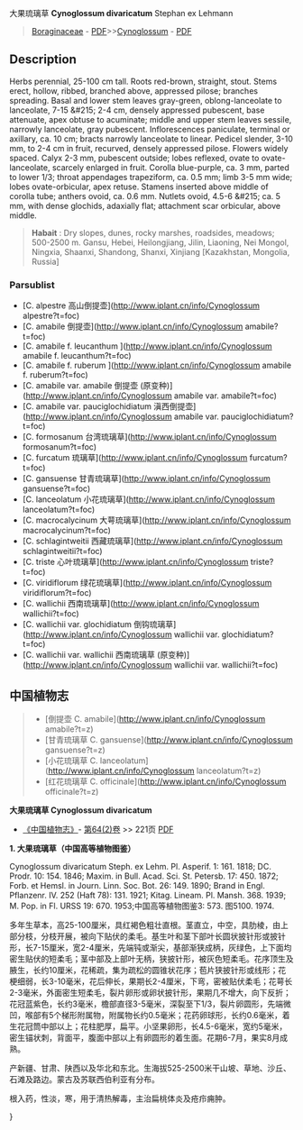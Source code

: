 大果琉璃草 **Cynoglossum divaricatum** Stephan ex Lehmann

> [Boraginaceae](http://www.iplant.cn/info/Boraginaceae?t=foc) - [PDF](http://www.iplant.cn/foc/pdf/Boraginaceae.pdf)>>[Cynoglossum](http://www.iplant.cn/info/Cynoglossum?t=foc) - [PDF](http://www.iplant.cn/foc/pdf/Cynoglossum.pdf)

## Description

Herbs perennial, 25-100 cm tall. Roots red-brown, straight, stout. Stems erect, hollow, ribbed, branched above, appressed pilose; branches spreading. Basal and lower stem leaves gray-green, oblong-lanceolate to lanceolate, 7-15 &amp;#215; 2-4 cm, densely appressed pubescent, base attenuate, apex obtuse to acuminate; middle and upper stem leaves sessile, narrowly lanceolate, gray pubescent. Inflorescences paniculate, terminal or axillary, ca. 10 cm; bracts narrowly lanceolate to linear. Pedicel slender, 3-10 mm, to 2-4 cm in fruit, recurved, densely appressed pilose. Flowers widely spaced. Calyx 2-3 mm, pubescent outside; lobes reflexed, ovate to ovate-lanceolate, scarcely enlarged in fruit. Corolla blue-purple, ca. 3 mm, parted to lower 1/3; throat appendages trapeziform, ca. 0.5 mm; limb 3-5 mm wide; lobes ovate-orbicular, apex retuse. Stamens inserted above middle of corolla tube; anthers ovoid, ca. 0.6 mm. Nutlets ovoid, 4.5-6 &amp;#215; ca. 5 mm, with dense glochids, adaxially flat; attachment scar orbicular, above middle.

> **Habait** : 
> Dry slopes, dunes, rocky marshes, roadsides, meadows; 500-2500 m. Gansu, Hebei, Heilongjiang, Jilin, Liaoning, Nei Mongol, Ningxia, Shaanxi, Shandong, Shanxi, Xinjiang [Kazakhstan, Mongolia, Russia]

### Parsublist

* [C.  alpestre  高山倒提壶](http://www.iplant.cn/info/Cynoglossum alpestre?t=foc)
* [C.  amabile  倒提壶](http://www.iplant.cn/info/Cynoglossum amabile?t=foc)
* [C.  amabile f. leucanthum  ](http://www.iplant.cn/info/Cynoglossum amabile f. leucanthum?t=foc)
* [C.  amabile f. ruberum  ](http://www.iplant.cn/info/Cynoglossum amabile f. ruberum?t=foc)
* [C.  amabile var. amabile  倒提壶 (原变种)](http://www.iplant.cn/info/Cynoglossum amabile var. amabile?t=foc)
* [C.  amabile var. pauciglochidiatum  滇西倒提壶](http://www.iplant.cn/info/Cynoglossum amabile var. pauciglochidiatum?t=foc)
* [C.  formosanum  台湾琉璃草](http://www.iplant.cn/info/Cynoglossum formosanum?t=foc)
* [C.  furcatum  琉璃草](http://www.iplant.cn/info/Cynoglossum furcatum?t=foc)
* [C.  gansuense  甘青琉璃草](http://www.iplant.cn/info/Cynoglossum gansuense?t=foc)
* [C.  lanceolatum  小花琉璃草](http://www.iplant.cn/info/Cynoglossum lanceolatum?t=foc)
* [C.  macrocalycinum  大萼琉璃草](http://www.iplant.cn/info/Cynoglossum macrocalycinum?t=foc)
* [C.  schlagintweitii  西藏琉璃草](http://www.iplant.cn/info/Cynoglossum schlagintweitii?t=foc)
* [C.  triste  心叶琉璃草](http://www.iplant.cn/info/Cynoglossum triste?t=foc)
* [C.  viridiflorum  绿花琉璃草](http://www.iplant.cn/info/Cynoglossum viridiflorum?t=foc)
* [C.  wallichii  西南琉璃草](http://www.iplant.cn/info/Cynoglossum wallichii?t=foc)
* [C.  wallichii var. glochidiatum  倒钩琉璃草](http://www.iplant.cn/info/Cynoglossum wallichii var. glochidiatum?t=foc)
* [C.  wallichii var. wallichii  西南琉璃草 (原变种)](http://www.iplant.cn/info/Cynoglossum wallichii var. wallichii?t=foc)

## 中国植物志

> * [倒提壶  C.  amabile](http://www.iplant.cn/info/Cynoglossum amabile?t=z)
> * [甘青琉璃草  C.  gansuense](http://www.iplant.cn/info/Cynoglossum gansuense?t=z)
> * [小花琉璃草  C.  lanceolatum](http://www.iplant.cn/info/Cynoglossum lanceolatum?t=z)
> * [红花琉璃草  C.  officinale](http://www.iplant.cn/info/Cynoglossum officinale?t=z)

**大果琉璃草 Cynoglossum divaricatum**

* [《中国植物志》](http://www.iplant.cn/frps)- [第64(2)卷](http://www.iplant.cn/frps/vol/64(2)) >> 221页 [PDF](http://www.iplant.cn/frps/pdf/64(2)/221.pdf)

**1. 大果琉璃草（中国高等植物图鉴）**

Cynoglossum divaricatum Steph. ex Lehm. Pl. Asperif. 1: 161. 1818; DC. Prodr. 10: 154. 1846; Maxim. in Bull. Acad. Sci. St. Petersb. 17: 450. 1872; Forb. et Hemsl. in Journ. Linn. Soc. Bot. 26: 149. 1890; Brand in Engl. Pflanzenr. IV. 252 (Haft 78): 131. 1921; Kitag. Lineam. Pl. Mansh. 368. 1939; M. Pop. in Fl. URSS 19: 670. 1953;中国高等植物图鉴3: 573. 图5100. 1974.

多年生草本，高25-100厘米，具红褐色粗壮直根。茎直立，中空，具肋棱，由上部分枝，分枝开展，被向下贴伏的柔毛。基生叶和茎下部叶长圆状披针形或披针形，长7-15厘米，宽2-4厘米，先端钝或渐尖，基部渐狭成柄，灰绿色，上下面均密生贴伏的短柔毛；茎中部及上部叶无柄，狭披针形，被灰色短柔毛。花序顶生及腋生，长约10厘米，花稀疏，集为疏松的圆锥状花序；苞片狭披针形或线形；花梗细弱，长3-10毫米，花后伸长，果期长2-4厘米，下弯，密被贴伏柔毛；花萼长2-3毫米，外面密生短柔毛，裂片卵形或卵状披针形，果期几不增大，向下反折；花冠蓝紫色，长约3毫米，檐部直径3-5毫米，深裂至下1/3，裂片卵圆形，先端微凹，喉部有5个梯形附属物，附属物长约0.5毫米；花药卵球形，长约0.6毫米，着生花冠筒中部以上；花柱肥厚，扁平。小坚果卵形，长4.5-6毫米，宽约5毫米，密生锚状刺，背面平，腹面中部以上有卵圆形的着生面。花期6-7月，果实8月成熟。

产新疆、甘肃、陕西以及华北和东北。生海拔525-2500米干山坡、草地、沙丘、石滩及路边。蒙古及苏联西伯利亚有分布。

根入药，性淡，寒，用于清热解毒，主治扁桃体炎及疮疖痈肿。

}